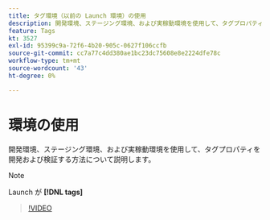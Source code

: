 ```yaml
---
title: タグ環境（以前の Launch 環境）の使用
description: 開発環境、ステージング環境、および実稼動環境を使用して、タグプロパティを開発および検証する方法について説明します。
feature: Tags
kt: 3527
exl-id: 95399c9a-72f6-4b20-905c-0627f106ccfb
source-git-commit: cc7a77c4dd380ae1bc23dc75608e8e2224dfe78c
workflow-type: tm+mt
source-wordcount: '43'
ht-degree: 0%

---
```


# 環境の使用

開発環境、ステージング環境、および実稼動環境を使用して、タグプロパティを開発および検証する方法について説明します。

>[!NOTE]
>
> Launch が **[!DNL tags]**

>[!VIDEO](https://video.tv.adobe.com/v/28729/?quality=12&learn=on)
